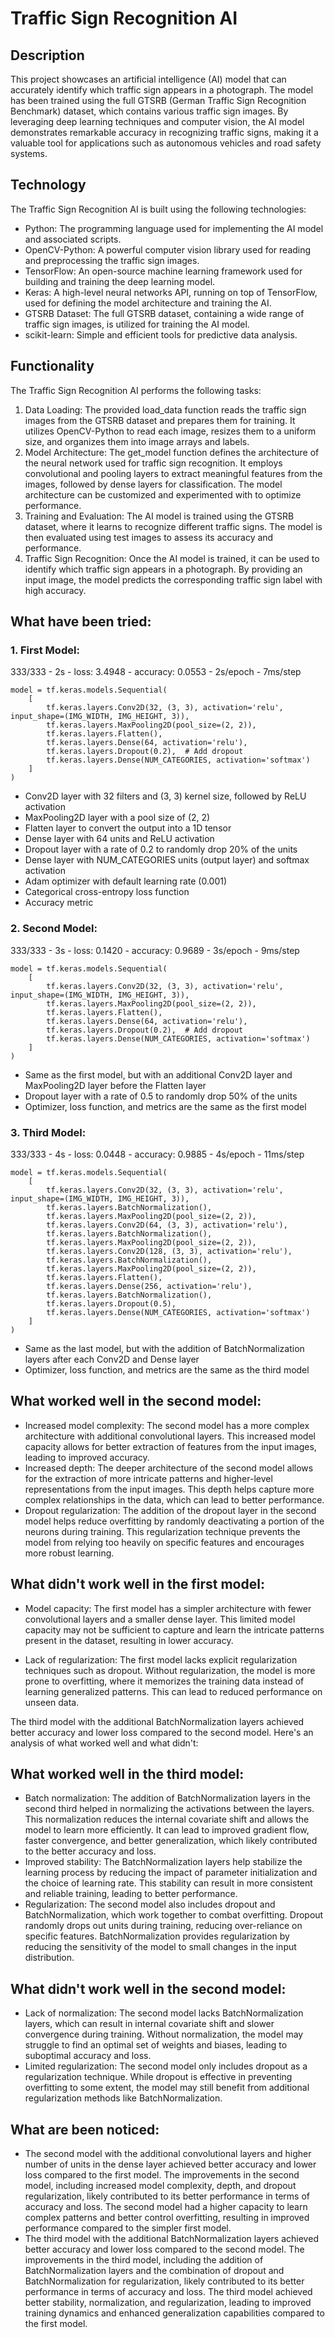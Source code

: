 # Traffic Sign Recognition AI

## Description
This project showcases an artificial intelligence (AI) model that can accurately identify which traffic sign appears in a photograph. The model has been trained using the full GTSRB (German Traffic Sign Recognition Benchmark) dataset, which contains various traffic sign images. By leveraging deep learning techniques and computer vision, the AI model demonstrates remarkable accuracy in recognizing traffic signs, making it a valuable tool for applications such as autonomous vehicles and road safety systems.

## Technology
The Traffic Sign Recognition AI is built using the following technologies:

- Python: The programming language used for implementing the AI model and associated scripts.
- OpenCV-Python: A powerful computer vision library used for reading and preprocessing the traffic sign images.
- TensorFlow: An open-source machine learning framework used for building and training the deep learning model.
- Keras: A high-level neural networks API, running on top of TensorFlow, used for defining the model architecture and training the AI.
- GTSRB Dataset: The full GTSRB dataset, containing a wide range of traffic sign images, is utilized for training the AI model.
- scikit-learn: Simple and efficient tools for predictive data analysis.

## Functionality
The Traffic Sign Recognition AI performs the following tasks:

1. Data Loading: The provided load_data function reads the traffic sign images from the GTSRB dataset and prepares them for training. It utilizes OpenCV-Python to read each image, resizes them to a uniform size, and organizes them into image arrays and labels.
2. Model Architecture: The get_model function defines the architecture of the neural network used for traffic sign recognition. It employs convolutional and pooling layers to extract meaningful features from the images, followed by dense layers for classification. The model architecture can be customized and experimented with to optimize performance.
3. Training and Evaluation: The AI model is trained using the GTSRB dataset, where it learns to recognize different traffic signs. The model is then evaluated using test images to assess its accuracy and performance.
4. Traffic Sign Recognition: Once the AI model is trained, it can be used to identify which traffic sign appears in a photograph. By providing an input image, the model predicts the corresponding traffic sign label with high accuracy.

## What have been tried:

### 1. First Model:
333/333 - 2s - loss: 3.4948 - accuracy: 0.0553 - 2s/epoch - 7ms/step

    model = tf.keras.models.Sequential(
        [
            tf.keras.layers.Conv2D(32, (3, 3), activation='relu', input_shape=(IMG_WIDTH, IMG_HEIGHT, 3)),
            tf.keras.layers.MaxPooling2D(pool_size=(2, 2)),
            tf.keras.layers.Flatten(),
            tf.keras.layers.Dense(64, activation='relu'),
            tf.keras.layers.Dropout(0.2),  # Add dropout
            tf.keras.layers.Dense(NUM_CATEGORIES, activation='softmax')
        ]
    )

- Conv2D layer with 32 filters and (3, 3) kernel size, followed by ReLU activation
- MaxPooling2D layer with a pool size of (2, 2)
- Flatten layer to convert the output into a 1D tensor
- Dense layer with 64 units and ReLU activation
- Dropout layer with a rate of 0.2 to randomly drop 20% of the units
- Dense layer with NUM_CATEGORIES units (output layer) and softmax activation
- Adam optimizer with default learning rate (0.001)
- Categorical cross-entropy loss function
- Accuracy metric

### 2. Second Model:
333/333 - 3s - loss: 0.1420 - accuracy: 0.9689 - 3s/epoch - 9ms/step

    model = tf.keras.models.Sequential(
        [
            tf.keras.layers.Conv2D(32, (3, 3), activation='relu', input_shape=(IMG_WIDTH, IMG_HEIGHT, 3)),
            tf.keras.layers.MaxPooling2D(pool_size=(2, 2)),
            tf.keras.layers.Flatten(),
            tf.keras.layers.Dense(64, activation='relu'),
            tf.keras.layers.Dropout(0.2),  # Add dropout
            tf.keras.layers.Dense(NUM_CATEGORIES, activation='softmax')
        ]
    )

- Same as the first model, but with an additional Conv2D layer and MaxPooling2D layer before the Flatten layer
- Dropout layer with a rate of 0.5 to randomly drop 50% of the units
- Optimizer, loss function, and metrics are the same as the first model

### 3. Third Model:
333/333 - 4s - loss: 0.0448 - accuracy: 0.9885 - 4s/epoch - 11ms/step

    model = tf.keras.models.Sequential(
        [
            tf.keras.layers.Conv2D(32, (3, 3), activation='relu', input_shape=(IMG_WIDTH, IMG_HEIGHT, 3)),
            tf.keras.layers.BatchNormalization(),
            tf.keras.layers.MaxPooling2D(pool_size=(2, 2)),
            tf.keras.layers.Conv2D(64, (3, 3), activation='relu'),
            tf.keras.layers.BatchNormalization(),
            tf.keras.layers.MaxPooling2D(pool_size=(2, 2)),
            tf.keras.layers.Conv2D(128, (3, 3), activation='relu'),
            tf.keras.layers.BatchNormalization(),
            tf.keras.layers.MaxPooling2D(pool_size=(2, 2)),
            tf.keras.layers.Flatten(),
            tf.keras.layers.Dense(256, activation='relu'),
            tf.keras.layers.BatchNormalization(),
            tf.keras.layers.Dropout(0.5),
            tf.keras.layers.Dense(NUM_CATEGORIES, activation='softmax')
        ]
    )

- Same as the last model, but with the addition of BatchNormalization layers after each Conv2D and Dense layer
- Optimizer, loss function, and metrics are the same as the third model

## What worked well in the second model:

- Increased model complexity: The second model has a more complex architecture with additional convolutional layers. This increased model capacity allows for better extraction of features from the input images, leading to improved accuracy.
- Increased depth: The deeper architecture of the second model allows for the extraction of more intricate patterns and higher-level representations from the input images. This depth helps capture more complex relationships in the data, which can lead to better performance.
- Dropout regularization: The addition of the dropout layer in the second model helps reduce overfitting by randomly deactivating a portion of the neurons during training. This regularization technique prevents the model from relying too heavily on specific features and encourages more robust learning.

## What didn't work well in the first model:

- Model capacity: The first model has a simpler architecture with fewer convolutional layers and a smaller dense layer. This limited model capacity may not be sufficient to capture and learn the intricate patterns present in the dataset, resulting in lower accuracy.

- Lack of regularization: The first model lacks explicit regularization techniques such as dropout. Without regularization, the model is more prone to overfitting, where it memorizes the training data instead of learning generalized patterns. This can lead to reduced performance on unseen data.

The third model with the additional BatchNormalization layers achieved better accuracy and lower loss compared to the second model. Here's an analysis of what worked well and what didn't:

## What worked well in the third model:

- Batch normalization: The addition of BatchNormalization layers in the second third helped in normalizing the activations between the layers. This normalization reduces the internal covariate shift and allows the model to learn more efficiently. It can lead to improved gradient flow, faster convergence, and better generalization, which likely contributed to the better accuracy and loss.
- Improved stability: The BatchNormalization layers help stabilize the learning process by reducing the impact of parameter initialization and the choice of learning rate. This stability can result in more consistent and reliable training, leading to better performance.
- Regularization: The second model also includes dropout and BatchNormalization, which work together to combat overfitting. Dropout randomly drops out units during training, reducing over-reliance on specific features. BatchNormalization provides regularization by reducing the sensitivity of the model to small changes in the input distribution.

## What didn't work well in the second model:

- Lack of normalization: The second model lacks BatchNormalization layers, which can result in internal covariate shift and slower convergence during training. Without normalization, the model may struggle to find an optimal set of weights and biases, leading to suboptimal accuracy and loss.
- Limited regularization: The second model only includes dropout as a regularization technique. While dropout is effective in preventing overfitting to some extent, the model may still benefit from additional regularization methods like BatchNormalization.

## What are been noticed:

- The second model with the additional convolutional layers and higher number of units in the dense layer achieved better accuracy and lower loss compared to the first model. The improvements in the second model, including increased model complexity, depth, and dropout regularization, likely contributed to its better performance in terms of accuracy and loss. The second model had a higher capacity to learn complex patterns and better control overfitting, resulting in improved performance compared to the simpler first model.
- The third model with the additional BatchNormalization layers achieved better accuracy and lower loss compared to the second model. The improvements in the third model, including the addition of BatchNormalization layers and the combination of dropout and BatchNormalization for regularization, likely contributed to its better performance in terms of accuracy and loss. The third model achieved better stability, normalization, and regularization, leading to improved training dynamics and enhanced generalization capabilities compared to the first model.
